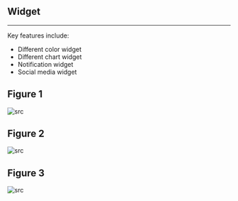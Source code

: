 ## Widget 

---
Key features  include:

- Different color widget
- Different chart widget
- Notification widget
- Social media widget

## Figure 1
 
 ![src](/assets/dashkit/widget-1.jpeg)

 ## Figure 2
 
 ![src](/assets/dashkit/widget-2.jpeg)

 ## Figure 3
 
 ![src](/assets/dashkit/widget-3.jpeg)
